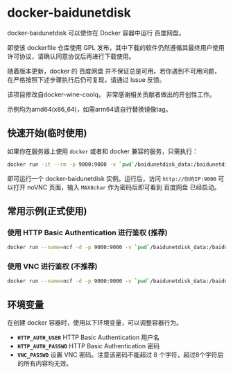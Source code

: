 # docker-baidunetdisk

docker-baidunetdisk 可以使你在 Docker 容器中运行 百度网盘。

即使该 dockerfile 仓库使用 GPL 发布，其中下载的软件仍然遵循其最终用户使用许可协议，请确认同意协议后再进行下载使用。

随着版本更新，docker 的 百度网盘 并不保证总是可用。若你遇到不可用问题，在严格按照下述步骤执行后仍可复现，请通过 Issue 反馈。

该项目修改自docker-wine-coolq， 非常感谢相关贡献者做出的开创性工作。

示例均为amd64(x86_64)，如需arm64请自行替换镜像tag。

## 快速开始(临时使用)

如果你在服务器上使用 `docker` 或者和 docker 兼容的服务，只需执行：

```bash
docker run -it --rm -p 9000:9000 -v `pwd`/baidunetdisk_data:/baidunetdisk_data -v `pwd`/baidunetdisk_config:/home/user/.config/baidunetdisk -e VNC_GEOMETRY="1280x720" dockerguiimages/docker-baidunetdisk:latest-amd64
```

即可运行一个 docker-baidunetdisk 实例。运行后，访问 `http://你的IP:9000` 可以打开 noVNC 页面，输入 `MAX8char` 作为密码后即可看到 百度网盘 已经启动。

## 常用示例(正式使用)

### 使用 HTTP Basic Authentication 进行鉴权 (推荐)

```bash
docker run --name=ncf -d -p 9000:9000 -v `pwd`/baidunetdisk_data:/baidunetdisk_data -v `pwd`/baidunetdisk_config:/home/user/.config/baidunetdisk -e VNC_GEOMETRY="1280x720" -e VNC_PASSWD="" -e HTTP_AUTH_USER="auth_username" -e HTTP_AUTH_PASSWD="auth_password" dockerguiimages/docker-baidunetdisk:latest-amd64
```

### 使用 VNC 进行鉴权 (不推荐)

```bash
docker run --name=ncf -d -p 9000:9000 -v `pwd`/baidunetdisk_data:/baidunetdisk_data -v `pwd`/baidunetdisk_config:/home/user/.config/baidunetdisk -e VNC_GEOMETRY="1280x720" -e VNC_PASSWD="12345678" dockerguiimages/docker-baidunetdisk:latest-amd64
```

## 环境变量

在创建 docker 容器时，使用以下环境变量，可以调整容器行为。

* **`HTTP_AUTH_USER`** HTTP Basic Authentication 用户名
* **`HTTP_AUTH_PASSWD`** HTTP Basic Authentication 密码
* **`VNC_PASSWD`** 设置 VNC 密码。注意该密码不能超过 8 个字符，超过8个字符后的所有内容均无效。


